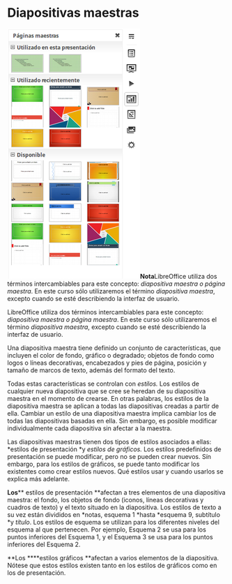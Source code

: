 
# Diapositivas maestras

![](https://raw.githubusercontent.com/catedu/libreOffice-la-suite-ofimatica-libre/master/img/Seleccion_389.png)<td width="699" bgcolor="#94bd5e">**Nota**</td><td width="3646">LibreOffice utiliza dos términos intercambiables para este concepto: *diapositiva maestra *o* página maestra*. En este curso sólo utilizaremos el término *diapositiva maestra*, excepto cuando se esté describiendo la interfaz de usuario.</td>

LibreOffice utiliza dos términos intercambiables para este concepto: *diapositiva maestra *o* página maestra*. En este curso sólo utilizaremos el término *diapositiva maestra*, excepto cuando se esté describiendo la interfaz de usuario.

Una diapositiva maestra tiene definido un conjunto de características, que incluyen el color de fondo, gráfico o degradado; objetos de fondo como logos o líneas decorativas, encabezados y pies de página, posición y tamaño de marcos de texto, además del formato del texto.

Todas estas características se controlan con *estilos.* Los estilos de cualquier nueva diapositiva que se cree se heredan de su diapositiva maestra en el momento de crearse. En otras palabras, los estilos de la diapositiva maestra se aplican a todas las diapositivas creadas a partir de ella. Cambiar un estilo de una diapositiva maestra implica cambiar los de todas las diapositivas basadas en ella. Sin embargo, es posible modificar individualmente cada diapositiva sin afectar a la maestra.

Las diapositivas maestras tienen dos tipos de estilos asociados a ellas: *estilos de presentación *y *estilos de gráficos.* Los estilos predefinidos de presentación se puede modificar, pero no se pueden crear nuevos. Sín embargo, para los estilos de gráficos, se puede tanto modificar los existentes como crear estilos nuevos. Qué estilos usar y cuando usarlos se explica más adelante.

**Los**** estilos de presentación **afectan a tres elementos de una diapositiva maestra: el fondo, los objetos de fondo (iconos, líneas decorativas y cuadros de texto) y el texto situado en la diapositiva. Los estilos de texto a su vez están divididos en *notas, esquema 1 *hasta *esquema 9, subtítulo *y *título*. Los estilos de esquema se utilizan para los diferentes niveles del esquema al que pertenecen. Por ejemplo, Esquema 2 se usa para los puntos inferiores del Esquema 1, y el Esquema 3 se usa para los puntos inferiores del Esquema 2.

**Los ****estilos gráficos **afectan a varios elementos de la diapositiva. Nótese que estos estilos existen tanto en los estilos de gráficos como en los de presentación.

